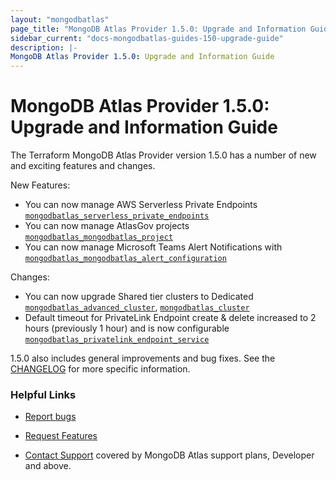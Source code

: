 ```yaml
---
layout: "mongodbatlas"
page_title: "MongoDB Atlas Provider 1.5.0: Upgrade and Information Guide"
sidebar_current: "docs-mongodbatlas-guides-150-upgrade-guide"
description: |-
MongoDB Atlas Provider 1.5.0: Upgrade and Information Guide
---
```


# MongoDB Atlas Provider 1.5.0: Upgrade and Information Guide

The Terraform MongoDB Atlas Provider version 1.5.0 has a number of new and exciting features and changes.

New Features:
* You can now manage AWS Serverless Private Endpoints [`mongodbatlas_serverless_private_endpoints`](https://registry.terraform.io/providers/mongodb/mongodbatlas/latest/docs/resources/serverless_private_endpoints)
* You can now manage AtlasGov projects [`mongodbatlas_mongodbatlas_project`](https://registry.terraform.io/providers/mongodb/mongodbatlas/latest/docs/resources/project)
* You can now manage Microsoft Teams Alert Notifications with [`mongodbatlas_mongodbatlas_alert_configuration`](https://registry.terraform.io/providers/mongodb/mongodbatlas/latest/docs/resources/alert_configuration)

Changes:
* You can now upgrade Shared tier clusters to Dedicated [`mongodbatlas_advanced_cluster`](https://registry.terraform.io/providers/mongodb/mongodbatlas/latest/docs/resources/advanced_cluster),   [`mongodbatlas_cluster`](https://registry.terraform.io/providers/mongodb/mongodbatlas/latest/docs/resources/cluster)
* Default timeout for PrivateLink Endpoint create & delete increased to 2 hours (previously 1 hour) and is now configurable [`mongodbatlas_privatelink_endpoint_service`](https://registry.terraform.io/providers/mongodb/mongodbatlas/latest/docs/resources/privatelink_endpoint_service)


1.5.0 also includes general improvements and bug fixes. See the [CHANGELOG](https://github.com/mongodb/terraform-provider-mongodbatlas/blob/master/CHANGELOG.md) for more specific information.


### Helpful Links

* [Report bugs](https://github.com/mongodb/terraform-provider-mongodbatlas/issues)

* [Request Features](https://feedback.mongodb.com/forums/924145-atlas?category_id=370723)

* [Contact Support](https://docs.atlas.mongodb.com/support/) covered by MongoDB Atlas support plans, Developer and above.
  
